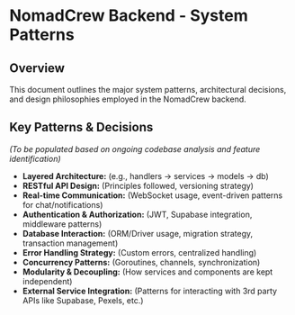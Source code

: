 # NomadCrew Backend - System Patterns

## Overview
This document outlines the major system patterns, architectural decisions, and design philosophies employed in the NomadCrew backend.

## Key Patterns & Decisions
*(To be populated based on ongoing codebase analysis and feature identification)*

- **Layered Architecture:** (e.g., handlers -> services -> models -> db)
- **RESTful API Design:** (Principles followed, versioning strategy)
- **Real-time Communication:** (WebSocket usage, event-driven patterns for chat/notifications)
- **Authentication & Authorization:** (JWT, Supabase integration, middleware patterns)
- **Database Interaction:** (ORM/Driver usage, migration strategy, transaction management)
- **Error Handling Strategy:** (Custom errors, centralized handling)
- **Concurrency Patterns:** (Goroutines, channels, synchronization)
- **Modularity & Decoupling:** (How services and components are kept independent)
- **External Service Integration:** (Patterns for interacting with 3rd party APIs like Supabase, Pexels, etc.)
